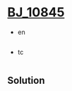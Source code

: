 # [BJ_10845](https://acmicpc.net/problem/10845)

* en

  ```en
  ```

* tc

  ```tc
  ```

## Solution
